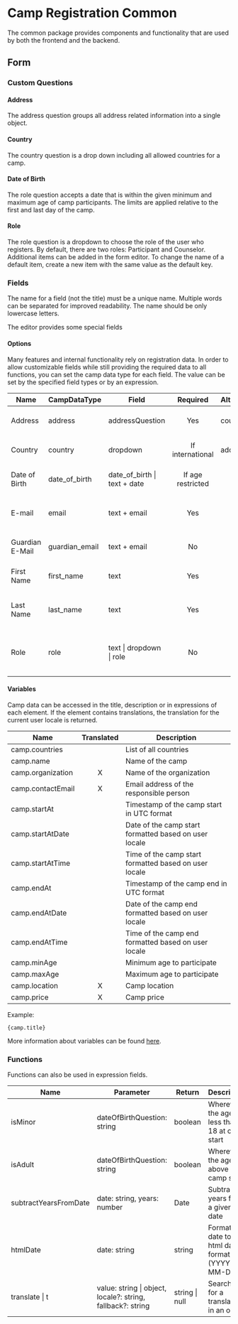 # Camp Registration Common

The common package provides components and functionality that are used by both the frontend and the backend.

## Form

### Custom Questions

#### Address

The address question groups all address related information into a single object.

#### Country

The country question is a drop down including all allowed countries for a camp.

#### Date of Birth

The role question accepts a date that is within the given minimum and maximum age of camp participants.
The limits are applied relative to the first and last day of the camp.

#### Role

The role question is a dropdown to choose the role of the user who registers.
By default, there are two roles: Participant and Counselor.
Additional items can be added in the form editor.
To change the name of a default item, create a new item with the same value as the default key.

### Fields

The name for a field (not the title) must be a unique name. Multiple words can be separated for improved readability.
The name should be only lowercase letters.

The editor provides some special fields

#### Options

Many features and internal functionality rely on registration data.
In order to allow customizable fields while still providing the required data to all functions, you can set the
camp data type for each field.
The value can be set by the specified field types or by an expression.

| Name            | CampDataType   | Field                        |     Required      | Alternative | Description                                         |
|-----------------|----------------|------------------------------|:-----------------:|-------------|-----------------------------------------------------|
| Address         | address        | addressQuestion              |        Yes        | country     | The address of the person                           |
| Country         | country        | dropdown                     | If international  | address     | The country of the person                           |
| Date of Birth   | date_of_birth  | date_of_birth \| text + date | If age restricted |             | The date of birth of the person                     |
| E-mail          | email          | text + email                 |        Yes        |             | The primary email of the person                     |
| Guardian E-Mail | guardian_email | text + email                 |        No         |             | The email of a guardian                             |
| First Name      | first_name     | text                         |        Yes        |             | The persons first name                              |
| Last Name       | last_name      | text                         |        Yes        |             | The persons family name                             |
| Role            | role           | text \| dropdown \| role     |        No         |             | The role of the person. The default is participant. |

#### Variables

Camp data can be accessed in the title, description or in expressions of each element.
If the element contains translations, the translation for the current user locale is returned.

| Name              | Translated | Description                                           |
|-------------------|:----------:|-------------------------------------------------------|
| camp.countries    |            | List of all countries                                 |
| camp.name         |            | Name of the camp                                      |
| camp.organization |     X      | Name of the organization                              |
| camp.contactEmail |     X      | Email address of the responsible person               |
| camp.startAt      |            | Timestamp of the camp start in UTC format             |
| camp.startAtDate  |            | Date of the camp start formatted based on user locale |
| camp.startAtTime  |            | Time of the camp start formatted based on user locale |
| camp.endAt        |            | Timestamp of the camp end in UTC format               |
| camp.endAtDate    |            | Date of the camp end formatted based on user locale   |
| camp.endAtTime    |            | Time of the camp end formatted based on user locale   |
| camp.minAge       |            | Minimum age to participate                            |
| camp.maxAge       |            | Maximum age to participate                            |
| camp.location     |     X      | Camp location                                         |
| camp.price        |     X      | Camp price                                            |

Example:

```text
{camp.title}
```

More information about variables can be
found [here](https://surveyjs.io/form-library/documentation/design-survey/conditional-logic).

### Functions

Functions can also be used in expression fields.

| Name                  | Parameter                                                   | Return         | Description                                         |
|-----------------------|-------------------------------------------------------------|----------------|-----------------------------------------------------|
| isMinor               | dateOfBirthQuestion: string                                 | boolean        | Wherever the age is less than 18 at camp start      |
| isAdult               | dateOfBirthQuestion: string                                 | boolean        | Wherever the age above 18 at camp start             |
| subtractYearsFromDate | date: string, years: number                                 | Date           | Subtracts years from a given date                   |
| htmlDate              | date: string                                                | string         | Formats a date to the html date format (YYYY-MM-DD) |
| translate \| t        | value: string \| object, locale?: string, fallback?: string | string \| null | Searches for a translation in an object             |
